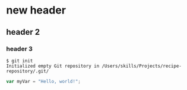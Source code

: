 # new header
## header 2
### header 3


```
$ git init
Initialized empty Git repository in /Users/skills/Projects/recipe-repository/.git/
```

``` javascript
var myVar = "Hello, world!";
```
